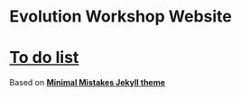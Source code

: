 # Evolution Workshop Website

# [To do list](https://github.com/EvolutionWorkshop/EvolutionWorkshop.github.io/blob/master/websitequestions.md)

Based on **[Minimal Mistakes Jekyll theme](https://mmistakes.github.io/minimal-mistakes/)**

